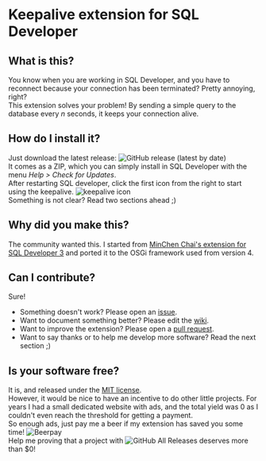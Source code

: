 # Keepalive extension for SQL Developer #

## What is this?
You know when you are working in SQL Developer, and you have to reconnect because your connection has been terminated?
Pretty annoying, right?  
This extension solves your problem! By sending a simple query to the database every _n_ seconds, it keeps your connection alive.

## How do I install it?
Just download the latest release: ![GitHub release (latest by date)](https://img.shields.io/github/v/release/scristalli/sql-developer-keepalive)  
It comes as a ZIP, which you can simply install in SQL Developer with the menu _Help > Check for Updates_.  
After restarting SQL developer, click the first icon from the right to start using the keepalive.
![keepalive icon](https://raw.githubusercontent.com/scristalli/sql-developer-keepalive/master/keepalive-icon.png)  
Something is not clear? Read two sections ahead ;)

## Why did you make this?
The community wanted this. I started from [MinChen Chai's extension for SQL Developer 3](https://sites.google.com/site/keepaliveext/) and ported it to the OSGi framework used from version 4.

## Can I contribute?
Sure!
* Something doesn't work? Please open an [issue](https://github.com/scristalli/sql-developer-keepalive/issues).
* Want to document something better? Please edit the [wiki](https://github.com/scristalli/sql-developer-keepalive/wiki).
* Want to improve the extension? Please open a [pull request](https://github.com/scristalli/sql-developer-keepalive/compare).
* Want to say thanks or to help me develop more software? Read the next section ;)

## Is your software free?
It is, and released under the [MIT license](https://github.com/scristalli/sql-developer-keepalive/blob/master/LICENSE).  
However, it would be nice to have an incentive to do other little projects. For years I had a small dedicated website with ads, and the total yield was 0 as I couldn't even reach the threshold for getting a payment.  
So enough ads, just pay me a beer if my extension has saved you some time! ![Beerpay](https://img.shields.io/beerpay/scristalli/sql-developer-keepalive)  
Help me proving that a project with ![GitHub All Releases](https://img.shields.io/github/downloads/scristalli/sql-developer-keepalive/total) deserves more than $0!
